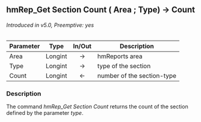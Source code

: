 ## hmRep_Get Section Count ( Area ; Type) → Count
###### Introduced in v5.0, Preemptive: yes

|Parameter|Type|In/Out|Description
|---|---|:---:|---
|Area|Longint|→|hmReports area
|Type|Longint|→|type of the section
|Count|Longint|←|number of the section-type

### Description
The command *hmRep_Get Section Count* returns the count of the section defined by the parameter *type*.
